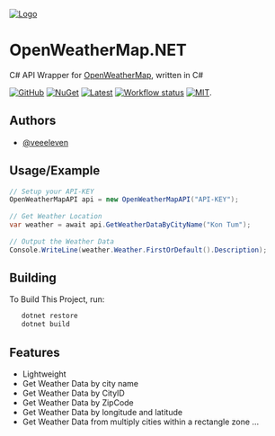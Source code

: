 
[![Logo](https://hypixeI.net/d231655.png)](#)


# OpenWeatherMap.NET

C# API Wrapper for [OpenWeatherMap](https://openweathermap.org), written in C#

[![GitHub](https://img.shields.io/github/downloads/veeeleven/OpenWeatherMap.NET/total?color=%237BA1F7&logo=github&style=for-the-badge)](https://github.com/veeeleven/OpenWeatherMap.NET/releases/latest)
[![NuGet](https://img.shields.io/nuget/dt/OpenWeatherMap.NET?color=%237BA1F7&logo=nuget&style=for-the-badge)](https://www.nuget.org/packages/OpenWeatherMap.NET)
[![Latest](https://img.shields.io/github/v/tag/veeeleven/OpenWeatherMap.NET?color=%237BA1F7&label=RELEASE&logo=github&sort=semver&style=for-the-badge)](https://github.com/veeeleven/OpenWeatherMap.NET/releases/latest)
[![Workflow status](https://img.shields.io/github/workflow/status/veeeleven/OpenWeatherMap.NET/Publish%20NuGet%20package?color=7BA1F7&logo=github&style=for-the-badge)](https://github.com/veeeleven/OpenWeatherMap.NET)
[![MIT](https://img.shields.io/github/license/veeeleven/OpenWeatherMap.NET?color=%237BA1F7&style=for-the-badge)](#).  
## Authors

- [@veeeleven](https://github.com/veeeleven)

  
## Usage/Example

```csharp
// Setup your API-KEY
OpenWeatherMapAPI api = new OpenWeatherMapAPI("API-KEY");
            
// Get Weather Location
var weather = await api.GetWeatherDataByCityName("Kon Tum");
            
// Output the Weather Data
Console.WriteLine(weather.Weather.FirstOrDefault().Description);
```

## Building

To Build This Project, run:

```bash
   dotnet restore
   dotnet build
```

## Features

- Lightweight
- Get Weather Data by city name
- Get Weather Data by CityID
- Get Weather Data by ZipCode
- Get Weather Data by longitude and latitude
- Get Weather Data from multiply cities within a rectangle zone
...


